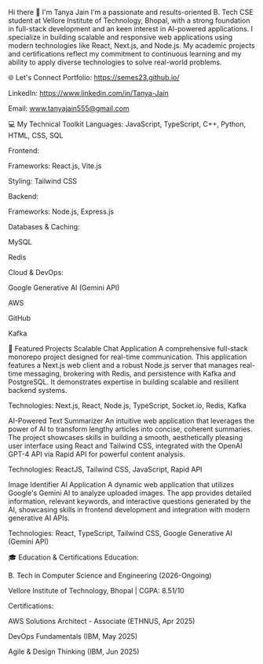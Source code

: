 Hi there 👋 I'm Tanya Jain
I'm a passionate and results-oriented B. Tech CSE student at Vellore Institute of Technology, Bhopal, with a strong foundation in full-stack development and an keen interest in AI-powered applications. I specialize in building scalable and responsive web applications using modern technologies like React, Next.js, and Node.js. My academic projects and certifications reflect my commitment to continuous learning and my ability to apply diverse technologies to solve real-world problems.

🌐 Let's Connect
Portfolio: https://semes23.github.io/

LinkedIn: https://www.linkedin.com/in/Tanya-Jain

Email: www.tanyajain555@gmail.com

💻 My Technical Toolkit
Languages: JavaScript, TypeScript, C++, Python, HTML, CSS, SQL

Frontend:

Frameworks: React.js,  Vite.js

Styling: Tailwind CSS

Backend:

Frameworks: Node.js, Express.js


Databases & Caching:

MySQL

Redis

Cloud & DevOps:

Google Generative AI (Gemini API)

AWS

GitHub

Kafka

🚀 Featured Projects
Scalable Chat Application
A comprehensive full-stack monorepo project designed for real-time communication. This application features a Next.js web client and a robust Node.js server that manages real-time messaging, brokering with Redis, and persistence with Kafka and PostgreSQL. It demonstrates expertise in building scalable and resilient backend systems.

Technologies: Next.js, React, Node.js, TypeScript, Socket.io, Redis, Kafka

AI-Powered Text Summarizer
An intuitive web application that leverages the power of AI to transform lengthy articles into concise, coherent summaries. The project showcases skills in building a smooth, aesthetically pleasing user interface using React and Tailwind CSS, integrated with the OpenAI GPT-4 API via Rapid API for powerful content analysis.

Technologies: ReactJS, Tailwind CSS, JavaScript, Rapid API

Image Identifier AI Application
A dynamic web application that utilizes Google's Gemini AI to analyze uploaded images. The app provides detailed information, relevant keywords, and interactive questions generated by the AI, showcasing skills in frontend development and integration with modern generative AI APIs.

Technologies:  React, TypeScript, Tailwind CSS, Google Generative AI (Gemini API)

🎓 Education & Certifications
Education:

B. Tech in Computer Science and Engineering (2026-Ongoing)

Vellore Institute of Technology, Bhopal | CGPA: 8.51/10

Certifications:

AWS Solutions Architect - Associate (ETHNUS, Apr 2025)

DevOps Fundamentals (IBM, May 2025)

Agile & Design Thinking (IBM, Jun 2025)
